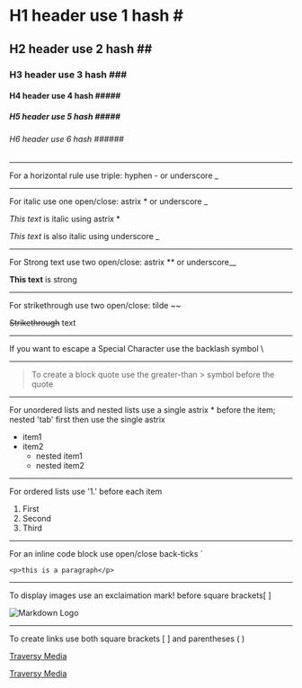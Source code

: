 <!-- Headings -->
# H1 header use 1 hash \#
## H2 header use 2 hash \##
### H3 header use 3 hash \###
#### H4 header use 4 hash \#####
##### H5 header use 5 hash \#####
###### H6 header use 6 hash \######

<!-- Horizontal rule-->
---
For a horizontal rule use triple: hyphen - or underscore _
___
<!-- Italics-->
For italic use one open/close: astrix * or underscore _

*This text* is italic using astrix *

_This text_ is also italic using underscore _

---
<!-- Strong -->
For Strong text use two open/close: astrix ** or underscore__

**This text** is strong

---
<!-- Strikethrough -->
For strikethrough use two open/close: tilde ~~

~~Strikethrough~~ text

---
<!-- Escape Special Characters-->
If you want to escape a Special Character use the backlash symbol \

---

<!-- Blockquote -->
> To create a block quote use the greater-than > symbol before the quote

---

<!-- Unordered List UL-->
For unordered lists and nested lists use a single astrix * before the item; nested 'tab' first then use the single astrix

* item1
* item2
    * nested item1
    * nested item2

---
<!-- Ordered List OL-->
For ordered lists use '1.' before each item

1. First
1. Second
1. Third

---
<!-- Inline Code Block-->
For an inline code block use open/close back-ticks `

`<p>this is a paragraph</p>`

---
<!-- Images -->
To display images use an exclaimation mark! before square brackets[ ]

![Markdown Logo](https://markdown-here.com/img/icon256.png)

---
<!-- Links -->
To create links use both square brackets [ ] and parentheses ( )

[Traversy Media](http://www.traversymedia.com)

[Traversy Media](http://www.traversymedia.com "Traversy Media")
